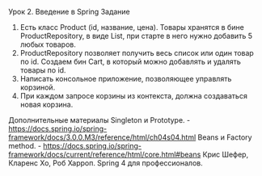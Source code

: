 Урок 2. Введение в Spring
Задание
1. Есть класс Product (id, название, цена). Товары хранятся в бине ProductRepository, в виде List<Product>, при старте в него нужно добавить 5 любых товаров.
2. ProductRepository позволяет получить весь список или один товар по id. Создаем бин Cart, в который можно добавлять и удалять товары по id.
3. Написать консольное приложение, позволяющее управлять корзиной.
4. При каждом запросе корзины из контекста, должна создаваться новая корзина.

Дополнительные материалы
Singleton и Prototype. - https://docs.spring.io/spring-framework/docs/3.0.0.M3/reference/html/ch04s04.html
Beans и Factory method. - https://docs.spring.io/spring-framework/docs/current/reference/html/core.html#beans
Крис Шефер, Кларенс Хо, Роб Харроп. Spring 4 для профессионалов.